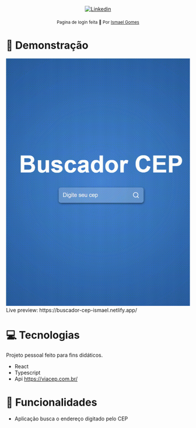 <p align="center">	
   <a href="https://www.linkedin.com/in/ismael-gomes-da-silva-a5a38b149/">
      <img alt="Linkedin" src="https://img.shields.io/badge/-Linkedin-5965e0?style=flat&logo=Linkedin&logoColor=white" />
   </a>
</p>


<div align="center">
  <sub>Pagina de login feita 💜  Por
    <a href="https://github.com/ismaelgomesdasilva">Ismael Gomes</a>       
  </sub>
</div>



# :eyes: Demonstração
 <img src="/src/20220318_164230.gif">
Live preview: https://buscador-cep-ismael.netlify.app/

# :computer: Tecnologias
Projeto pessoal feito para fins didáticos. 

* React
* Typescript 
* Api https://viacep.com.br/
     

# :rocket: Funcionalidades

* Aplicação busca o endereço digitado pelo CEP

